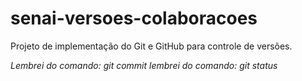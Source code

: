 # senai-versoes-colaboracoes

Projeto de implementação do Git e GitHub para controle de versões.

*Lembrei do comando: git commit*
*lembrei do comando: git status* 

